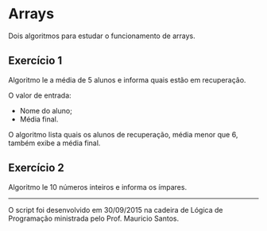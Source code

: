 # Arrays

Dois algoritmos para estudar o funcionamento de arrays.

## Exercício 1

Algoritmo le a média de 5 alunos e informa quais estão em recuperação.

O valor de entrada:
- Nome do aluno;
- Média final.

O algoritmo lista quais os alunos de recuperação, média menor que 6, também exibe a média final.

## Exercício 2

Algoritmo le 10 números inteiros e informa os ímpares.

---
O script foi desenvolvido em 30/09/2015 na cadeira de Lógica de Programação ministrada pelo Prof. Mauricio Santos.
